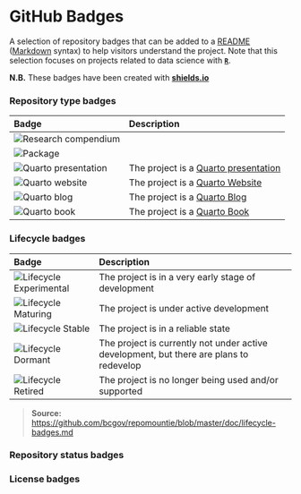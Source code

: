 # GitHub Badges

A selection of repository badges that can be added to a [README](https://docs.github.com/en/repositories/managing-your-repositorys-settings-and-features/customizing-your-repository/about-readmes) ([Markdown](https://docs.github.com/en/get-started/writing-on-github/getting-started-with-writing-and-formatting-on-github/basic-writing-and-formatting-syntax) syntax) to help visitors understand the project.
Note that this selection focuses on projects related to data science with [**`R`**](https://cran.r-project.org/).

**N.B.** These badges have been created with [**shields.io**](https://shields.io/badges)

### Repository type badges

| Badge | Description |
|:------|:------------|
| ![Research compendium](https://img.shields.io/static/v1?message=Compendium&logo=r&labelColor=5c5c5c&color=yellowgreen&logoColor=white&label=%20) | |
| ![Package](https://img.shields.io/static/v1?message=Package&logo=r&labelColor=5c5c5c&color=yellowgreen&logoColor=white&label=%20) | |
| ![Quarto presentation](https://img.shields.io/static/v1?message=Presentation&logo=quarto&labelColor=5c5c5c&color=yellowgreen&logoColor=white&label=%20) | The project is a [Quarto presentation](https://quarto.org/docs/presentations/) |
| ![Quarto website](https://img.shields.io/static/v1?message=Website&logo=quarto&labelColor=5c5c5c&color=yellowgreen&logoColor=white&label=%20) | The project is a [Quarto Website](https://quarto.org/docs/websites/) |
| ![Quarto blog](https://img.shields.io/static/v1?message=Blog&logo=quarto&labelColor=5c5c5c&color=yellowgreen&logoColor=white&label=%20) | The project is a [Quarto Blog](https://quarto.org/docs/websites/website-blog.html) |
| ![Quarto book](https://img.shields.io/static/v1?message=Book&logo=quarto&labelColor=5c5c5c&color=yellowgreen&logoColor=white&label=%20) | The project is a [Quarto Book](https://quarto.org/docs/books/) |



### Lifecycle badges

| Badge | Description |
|:------|:------------|
| ![Lifecycle Experimental](https://img.shields.io/badge/Lifecycle-Experimental-339999) | The project is in a very early stage of development |
| ![Lifecycle Maturing](https://img.shields.io/badge/Lifecycle-Maturing-007EC6) | The project is under active development |
| ![Lifecycle Stable](https://img.shields.io/badge/Lifecycle-Stable-97ca00) | The project is in a reliable state |
| ![Lifecycle Dormant](https://img.shields.io/badge/Lifecycle-Dormant-ff7f2a) | The project is currently not under active development, but there are plans to redevelop |
| ![Lifecycle Retired](https://img.shields.io/badge/Lifecycle-Retired-d45500) | The project is no longer being used and/or supported |


> **Source:** <https://github.com/bcgov/repomountie/blob/master/doc/lifecycle-badges.md>



### Repository status badges

### License badges
